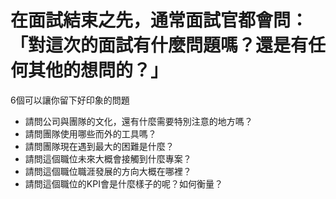 # 在面試結束之先，通常面試官都會問：「對這次的面試有什麼問題嗎？還是有任何其他的想問的？」
6個可以讓你留下好印象的問題
- 請問公司與團隊的文化，還有什麼需要特別注意的地方嗎？
- 請問團隊使用哪些而外的工具嗎？
- 請問團隊現在遇到最大的困難是什麼？
- 請問這個職位未來大概會接觸到什麼專案？
- 請問這個職位職涯發展的方向大概在哪裡？
- 請問這個職位的KPI會是什麼樣子的呢？如何衡量？













